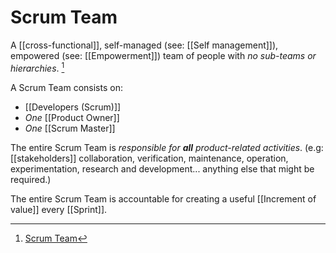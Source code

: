 # Scrum Team

A [[cross-functional]], self-managed (see: [[Self management]]), empowered (see: [[Empowerment]]) team of people with _no sub-teams or hierarchies_. [^1]

A Scrum Team consists on:
- [[Developers (Scrum)]]
- _One_ [[Product Owner]]
- _One_ [[Scrum Master]]

The entire Scrum Team is _responsible for **all** product-related activities_. (e.g: [[stakeholders]] collaboration, verification, maintenance, operation, experimentation, research and development... anything else that might be required.)

The entire Scrum Team is accountable for creating a useful [[Increment of value]]  every [[Sprint]].

[^1]:[Scrum Team](https://scrumguides.org/scrum-guide.html#scrum-team)